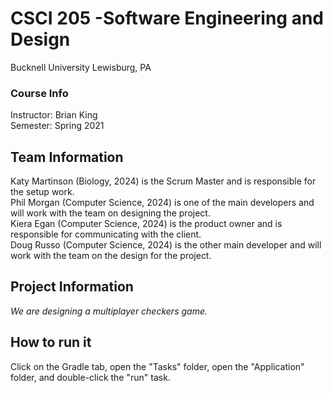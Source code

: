 # CSCI 205 -Software Engineering and Design
Bucknell University  Lewisburg, PA

### Course Info
Instructor: Brian King  
Semester: Spring 2021

## Team Information
Katy Martinson (Biology, 2024) is the Scrum Master and is responsible for the setup work.  
Phil Morgan (Computer Science, 2024) is one of the main developers and will work with the team on designing the project.   
Kiera Egan (Computer Science, 2024) is the product owner and is responsible for communicating with the client.  
Doug Russo (Computer Science, 2024) is the other main developer and will work with the team on the design for the project. 

## Project Information
*We are designing a multiplayer checkers game.* 

## How to run it
Click on the Gradle tab, open the "Tasks" folder, open the "Application" folder, and double-click the "run" task. 